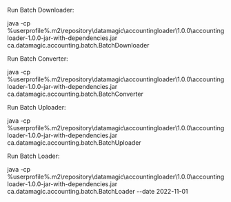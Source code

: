 
Run Batch Downloader:

java -cp %userprofile%\.m2\repository\datamagic\accountingloader\1.0.0\accountingloader-1.0.0-jar-with-dependencies.jar ca.datamagic.accounting.batch.BatchDownloader

Run Batch Converter:

java -cp %userprofile%\.m2\repository\datamagic\accountingloader\1.0.0\accountingloader-1.0.0-jar-with-dependencies.jar ca.datamagic.accounting.batch.BatchConverter

Run Batch Uploader:

java -cp %userprofile%\.m2\repository\datamagic\accountingloader\1.0.0\accountingloader-1.0.0-jar-with-dependencies.jar ca.datamagic.accounting.batch.BatchUploader

Run Batch Loader:

java -cp %userprofile%\.m2\repository\datamagic\accountingloader\1.0.0\accountingloader-1.0.0-jar-with-dependencies.jar ca.datamagic.accounting.batch.BatchLoader --date 2022-11-01


